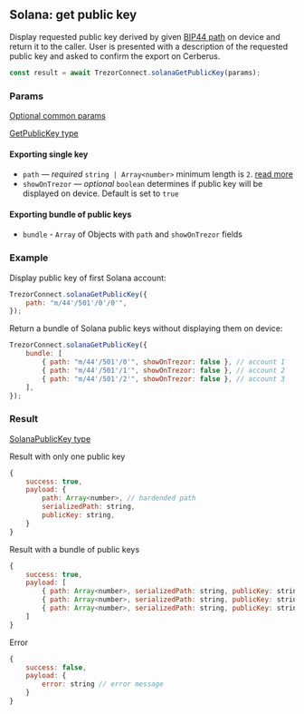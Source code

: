 ## Solana: get public key

Display requested public key derived by given [BIP44 path](../path.md) on device and return it to the caller. User is presented with a description of the requested public key and asked to confirm the export on Cerberus.

```javascript
const result = await TrezorConnect.solanaGetPublicKey(params);
```

### Params

[Optional common params](commonParams.md)

[GetPublicKey type](https://github.com/Cerberus-Wallet/cerberus-suite/blob/develop/packages/connect/src/types/params.ts)

#### Exporting single key

-   `path` — _required_ `string | Array<number>` minimum length is `2`. [read more](../path.md)
-   `showOnTrezor` — _optional_ `boolean` determines if public key will be displayed on device. Default is set to `true`

#### Exporting bundle of public keys

-   `bundle` - `Array` of Objects with `path` and `showOnTrezor` fields

### Example

Display public key of first Solana account:

```javascript
TrezorConnect.solanaGetPublicKey({
    path: "m/44'/501'/0'/0'",
});
```

Return a bundle of Solana public keys without displaying them on device:

```javascript
TrezorConnect.solanaGetPublicKey({
    bundle: [
        { path: "m/44'/501'/0'", showOnTrezor: false }, // account 1
        { path: "m/44'/501'/1'", showOnTrezor: false }, // account 2
        { path: "m/44'/501'/2'", showOnTrezor: false }, // account 3
    ],
});
```

### Result

[SolanaPublicKey type](https://github.com/Cerberus-Wallet/cerberus-suite/blob/develop/packages/connect/src/types/api/solana/index.ts)

Result with only one public key

```javascript
{
    success: true,
    payload: {
        path: Array<number>, // hardended path
        serializedPath: string,
        publicKey: string,
    }
}
```

Result with a bundle of public keys

```javascript
{
    success: true,
    payload: [
        { path: Array<number>, serializedPath: string, publicKey: string }, // account 1
        { path: Array<number>, serializedPath: string, publicKey: string }, // account 2
        { path: Array<number>, serializedPath: string, publicKey: string }  // account 3
    ]
}
```

Error

```javascript
{
    success: false,
    payload: {
        error: string // error message
    }
}
```
